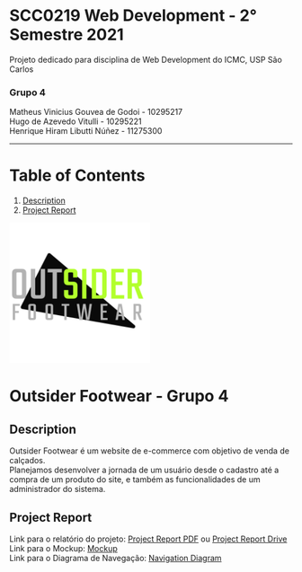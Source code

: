 # SCC0219 Web Development - 2° Semestre 2021
Projeto dedicado para disciplina de Web Development do ICMC, USP São Carlos

### Grupo 4
Matheus Vinicius Gouvea de Godoi  - 10295217<br>
Hugo de Azevedo Vitulli           - 10295221<br>
Henrique Hiram Libutti Núñez      - 11275300

---

# Table of Contents
1. [Description](#description)
2. [Project Report](#project-report)

<img src="Logo-Normal.png" alt="Outsider-Footwear-logo" style="width:250px;"/>

# Outsider Footwear - Grupo 4

## Description

Outsider Footwear é um website de e-commerce com objetivo de venda de calçados.<br>
Planejamos desenvolver a jornada de um usuário desde o cadastro até a compra de um produto do site, e também as funcionalidades de um administrador do sistema.

## Project Report

Link para o relatório do projeto: [Project Report PDF](.//Project%20Report%20-%20Outsider%20Footwear.pdf) ou [Project Report Drive](https://docs.google.com/document/d/1yoO7F3VvTQwwP1Ou5hAVRDKiY5JLPLHwN-URF7ywvEs)<br>
Link para o Mockup: [Mockup](https://www.figma.com/file/yU54ILUCOEfFzRD69cfnD3/Outsider-Footwear?node-id=12918%3A2)<br>
Link para o Diagrama de Navegação: [Navigation Diagram](https://www.figma.com/proto/yU54ILUCOEfFzRD69cfnD3/Outsider-Footwear?node-id=12918%3A24&scaling=min-zoom&page-id=12918%3A2&starting-point-node-id=12918%3A24)<br>
